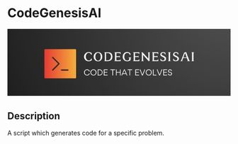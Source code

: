 # CodeGenesisAI

![CodeGenesisAI Logo](/Images/logo.jpg)

## Description

A script which generates code for a specific problem.


